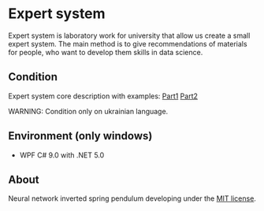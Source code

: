 Expert system
=====================
Expert system is laboratory work for university that allow us create a small expert system.
The main method is to give recommendations of materials for people, who want to develop them skills in data science.

## Condition
Expert system core description with examples:
[Part1](documentation/condition/%D0%9B%D0%A01.doc)
[Part2](documentation/condition/%D0%9B%D0%A02.doc)

WARNING: Condition only on ukrainian language.

## Environment (only windows)
- WPF C# 9.0 with .NET 5.0

## About
Neural network inverted spring pendulum developing under the [MIT license](LICENSE).
